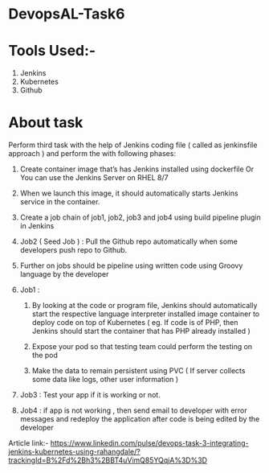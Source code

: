 # DevopsAL-Task6

# Tools Used:-
1) Jenkins
2) Kubernetes
3) Github

# About task

Perform third task with the help of Jenkins coding file ( called as jenkinsfile approach ) and perform the with following phases:

1. Create container image that’s has Jenkins installed using dockerfile Or You can use the Jenkins Server on RHEL 8/7

2. When we launch this image, it should automatically starts Jenkins service in the container.

3. Create a job chain of job1, job2, job3 and job4 using build pipeline plugin in Jenkins

4. Job2 ( Seed Job ) : Pull the Github repo automatically when some developers push repo to Github.

5. Further on jobs should be pipeline using written code using Groovy language by the developer

6. Job1 : 

   1. By looking at the code or program file, Jenkins should automatically start the respective language interpreter installed image container to deploy code on top of Kubernetes ( eg. If code is of PHP, then Jenkins should start the container that has PHP already installed )

   2. Expose your pod so that testing team could perform the testing on the pod

   3. Make the data to remain persistent using PVC ( If server collects some data like logs, other user information )

7. Job3 : Test your app if it is working or not.

8. Job4 : if app is not working , then send email to developer with error messages and redeploy the application after code is being edited by the developer

Article link:- https://www.linkedin.com/pulse/devops-task-3-integrating-jenkins-kubernetes-using-rahangdale/?trackingId=B%2Fd%2Bh3%2BBT4uVimQ85YQqjA%3D%3D
